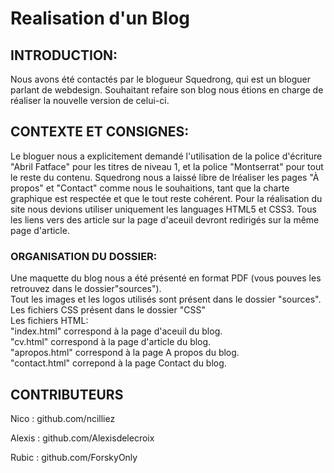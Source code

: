 # Realisation d'un Blog

## INTRODUCTION:

Nous avons été contactés par le blogueur Squedrong, qui est un bloguer parlant de webdesign.
Souhaitant refaire son blog nous étions en charge de réaliser la nouvelle version de celui-ci.


## CONTEXTE ET CONSIGNES:

Le bloguer nous a explicitement demandé l'utilisation de la police d'écriture "Abril Fatface" 
pour les titres de niveau 1, et la police "Montserrat" pour tout le reste du contenu.
Squedrong nous a laissé libre de lréaliser les pages "À propos" et "Contact" comme nous le souhaitions, tant
que la charte graphique est respectée et que le tout reste cohérent.
Pour la réalisation du site nous devions utiliser uniquement les languages HTML5 et CSS3.
Tous les liens vers des article sur la page d'aceuil devront redirigés sur la même page d'article.

### ORGANISATION DU DOSSIER:  

Une maquette du blog nous a été présenté en format PDF (vous pouves les retrouvez dans le dossier"sources").    
Tout les images et les logos utilisés sont présent dans le dossier "sources".  
Les fichiers CSS présent dans le dossier "CSS"    
Les fichiers HTML:  
"index.html" correspond à la page d'aceuil du blog.  
"cv.html" correspond à la page d'article du blog.  
"apropos.html" correspond à la page A propos du blog.  
"contact.html" correpond à la page Contact du blog.



## CONTRIBUTEURS

Nico : github.com/ncilliez  

Alexis : github.com/Alexisdelecroix  

Rubic : github.com/ForskyOnly

